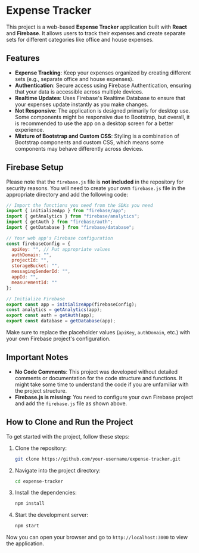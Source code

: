 # Expense Tracker

This project is a web-based **Expense Tracker** application built with **React** and **Firebase**. It allows users to track their expenses and create separate sets for different categories like office and house expenses.

## Features

- **Expense Tracking**: Keep your expenses organized by creating different sets (e.g., separate office and house expenses).
- **Authentication**: Secure access using Firebase Authentication, ensuring that your data is accessible across multiple devices.
- **Realtime Updates**: Uses Firebase's Realtime Database to ensure that your expenses update instantly as you make changes.
- **Not Responsive**: The application is designed primarily for desktop use. Some components might be responsive due to Bootstrap, but overall, it is recommended to use the app on a desktop screen for a better experience.
- **Mixture of Bootstrap and Custom CSS**: Styling is a combination of Bootstrap components and custom CSS, which means some components may behave differently across devices.

## Firebase Setup

Please note that the `firebase.js` file is **not included** in the repository for security reasons. You will need to create your own `firebase.js` file in the appropriate directory and add the following code:

```javascript
// Import the functions you need from the SDKs you need
import { initializeApp } from "firebase/app";
import { getAnalytics } from "firebase/analytics";
import { getAuth } from "firebase/auth";
import { getDatabase } from "firebase/database";

// Your web app's Firebase configuration
const firebaseConfig = {
  apiKey: "", // Put appropriate values
  authDomain: "",
  projectId: "",
  storageBucket: "",
  messagingSenderId: "",
  appId: "",
  measurementId: ""
};

// Initialize Firebase
export const app = initializeApp(firebaseConfig);
const analytics = getAnalytics(app);
export const auth = getAuth(app);
export const database = getDatabase(app);
```
Make sure to replace the placeholder values (`apiKey`, `authDomain`, etc.) with your own Firebase project's configuration.

## Important Notes

- **No Code Comments**: This project was developed without detailed comments or documentation for the code structure and functions. It might take some time to understand the code if you are unfamiliar with the project structure.
- **Firebase.js is missing**: You need to configure your own Firebase project and add the `firebase.js` file as shown above.

## How to Clone and Run the Project

To get started with the project, follow these steps:

1. Clone the repository:

   ```bash
   git clone https://github.com/your-username/expense-tracker.git
   ```
2. Navigate into the project directory:

   ```bash
   cd expense-tracker
   ```
3. Install the dependencies:

   ```bash
   npm install
   ```
4. Start the development server:

   ```bash
   npm start
   ```
Now you can open your browser and go to `http://localhost:3000` to view the application.